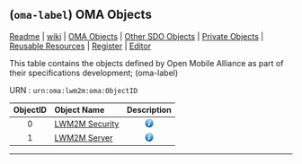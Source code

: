 ## (```oma-label```) OMA Objects
[Readme](/README.md) | [wiki](https://github.com/OpenMobileAlliance/LwM2M_Register/wiki) | [OMA Objects](OMA_Objects.md) | [Other SDO Objects](/Other_SDO_Objects.md) | [Private Objects](/Private_Objects.md) | [Reusable Resources](/Reusable_Resources.md) | [Register](/Register.md) | [Editor](http://devtoolkit.openmobilealliance.org/OEditor)

This table contains the objects defined by Open Mobile Alliance as part of their specifications development; (oma-label)

URN : ```urn:oma:lwm2m:oma:ObjectID```

ObjectID  | Object Name                                  | Description
:--------:| :------------------------------------------- | :------------------------------------------------:
0         | [LWM2M Security](http://www.openmobilealliance.org/tech/profiles/LWM2M_Security-v1_0.xml "xml file") | ![alt Text](images/information.png "It provides the keying material of a LWM2M Client appropriate to access a specified LWM2M Server. One Object Instance SHOULD address a LWM2M Bootstrap Server. These LWM2M Object Resources MUST only be changed by a LWM2M Bootstrap Server or Bootstrap from Smartcardand MUST NOT be accessible by any other LWM2M Server.")
1         | [LWM2M Server](http://www.openmobilealliance.org/tech/profiles/LWM2M_Server-v1_0.xml "xml file") | ![alt Text](images/information.png "It provides the data related to a LWM2M Server. A Bootstrap Server has no such an Object Instance associated to it.")

***
